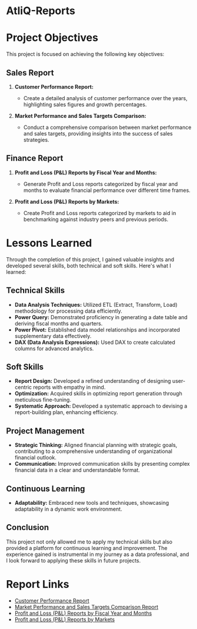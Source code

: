 # AtliQ-Reports

# Project Objectives

This project is focused on achieving the following key objectives:

## Sales Report

1. **Customer Performance Report:**
   - Create a detailed analysis of customer performance over the years, highlighting sales figures and growth percentages.

2. **Market Performance and Sales Targets Comparison:**
   - Conduct a comprehensive comparison between market performance and sales targets, providing insights into the success of sales strategies.

## Finance Report

1. **Profit and Loss (P&L) Reports by Fiscal Year and Months:**
   - Generate Profit and Loss reports categorized by fiscal year and months to evaluate financial performance over different time frames.

2. **Profit and Loss (P&L) Reports by Markets:**
   - Create Profit and Loss reports categorized by markets to aid in benchmarking against industry peers and previous periods.

# Lessons Learned

Through the completion of this project, I gained valuable insights and developed several skills, both technical and soft skills. Here's what I learned:

## Technical Skills

- **Data Analysis Techniques:** Utilized ETL (Extract, Transform, Load) methodology for processing data efficiently.
- **Power Query:** Demonstrated proficiency in generating a date table and deriving fiscal months and quarters.
- **Power Pivot:** Established data model relationships and incorporated supplementary data effectively.
- **DAX (Data Analysis Expressions):** Used DAX to create calculated columns for advanced analytics.

## Soft Skills

- **Report Design:** Developed a refined understanding of designing user-centric reports with empathy in mind.
- **Optimization:** Acquired skills in optimizing report generation through meticulous fine-tuning.
- **Systematic Approach:** Developed a systematic approach to devising a report-building plan, enhancing efficiency.

## Project Management

- **Strategic Thinking:** Aligned financial planning with strategic goals, contributing to a comprehensive understanding of organizational financial outlook.
- **Communication:** Improved communication skills by presenting complex financial data in a clear and understandable format.

## Continuous Learning

- **Adaptability:** Embraced new tools and techniques, showcasing adaptability in a dynamic work environment.

## Conclusion

This project not only allowed me to apply my technical skills but also provided a platform for continuous learning and improvement. The experience gained is instrumental in my journey as a data professional, and I look forward to applying these skills in future projects.

# Report Links

- [Customer Performance Report](https://github.com/sureka2003/AtliQ-Report/blob/main/AtliQ%20Hardware%20Customer_%20Net%20sales%20performance%20and%20Target%20Vs%20Market%20%20Report%20CB%20(Sales%20Analytics).pdf)
- [Market Performance and Sales Targets Comparison Report](https://github.com/sureka2003/AtliQ-Report/blob/main/AtliQ%20Hardware%20Target%20Vs%20Market%20%20%20%20Report%20CB.pdf)
- [Profit and Loss (P&L) Reports by Fiscal Year and Months](https://github.com/sureka2003/AtliQ-Report/blob/main/AtliQ%20Finance%20Analytics%20by%20year%20and%20Month.pdf)
- [Profit and Loss (P&L) Reports by Markets](https://github.com/sureka2003/AtliQ-Report/blob/main/CB%20AtliQ%20P%20and%20L%20by%20markets.pdf)
